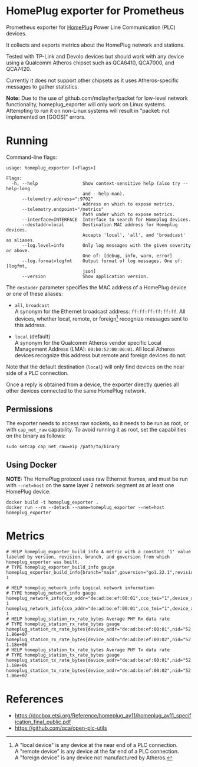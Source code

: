 # HomePlug exporter for Prometheus

Prometheus exporter for [HomePlug](https://en.wikipedia.org/wiki/HomePlug)
Power Line Communication (PLC) devices.

It collects and exports metrics about the HomePlug network and stations.

Tested with TP-Link and Devolo devices but should work with any device using a
Qualcomm Atheros chipset such as QCA6410, QCA7000, and QCA7420.

Currently it does not support other chipsets as it uses Atheros-specific
messages to gather statistics.

**Note:** Due to the use of github.com/mdlayher/packet for low-level network
functionality, homeplug_exporter will only work on Linux systems. Attempting to
run it on non-Linux systems will result in "packet: not implemented on [GOOS]"
errors.

# Running

Command-line flags:

```
usage: homeplug_exporter [<flags>]

Flags:
  -h, --help                 Show context-sensitive help (also try --help-long
                             and --help-man).
      --telemetry.address=":9702"
                             Address on which to expose metrics.
      --telemetry.endpoint="/metrics"
                             Path under which to expose metrics.
      --interface=INTERFACE  Interface to search for Homeplug devices.
      --destaddr=local       Destination MAC address for Homeplug devices.
                             Accepts 'local', 'all', and 'broadcast' as aliases.
      --log.level=info       Only log messages with the given severity or above.
                             One of: [debug, info, warn, error]
      --log.format=logfmt    Output format of log messages. One of: [logfmt,
                             json]
      --version              Show application version.
```

The `destaddr` parameter specifies the MAC address of a HomePlug device or one
of these aliases:

 * `all`, `broadcast`  
    A synonym for the Ethernet broadcast address: `ff:ff:ff:ff:ff:ff`.
    All devices, whether local, remote, or foreign[^1] recognize messages sent to
    this address.

 * `local` (default)  
    A synonym for the Qualcomm Atheros vendor specific Local Management Address
    (LMA): `00:b0:52:00:00:01`.  All local Atheros devices recognize this
    address but remote and foreign devices do not.

Note that the default destination (`local`) will only find devices on the near
side of a PLC connection.

Once a reply is obtained from a device, the exporter directly queries all other
devices connected to the same HomePlug network.

[^1]: A "local device" is any device at the near end of a PLC connection.  
  A "remote device" is any device at the far end of a PLC connection.  
  A "foreign device" is any device not manufactured by Atheros.

## Permissions

The exporter needs to access raw sockets, so it needs to be run as root, or
with `cap_net_raw` capability. To avoid running it as root, set the
capabilities on the binary as follows:

```
sudo setcap cap_net_raw=eip /path/to/binary
```

## Using Docker

**NOTE:** The HomePlug protocol uses raw Ethernet frames, and must be run with `--net=host`
on the same layer 2 network segment as at least one HomePlug device.

```
docker build -t homeplug_exporter .
docker run --rm --detach --name=homeplug_exporter --net=host homeplug_exporter
```

# Metrics

```
# HELP homeplug_exporter_build_info A metric with a constant '1' value labeled by version, revision, branch, and goversion from which homeplug_exporter was built.
# TYPE homeplug_exporter_build_info gauge
homeplug_exporter_build_info{branch="main",goversion="go1.22.1",revision="",version="0.4.0"} 1

# HELP homeplug_network_info Logical network information
# TYPE homeplug_network_info gauge
homeplug_network_info{cco_addr="de:ad:be:ef:00:01",cco_tei="1",device_addr="de:ad:be:ef:00:01",nid="52:de:ad:be:ef:00:01",role="CCO",snid="6",tei="1"} 1
homeplug_network_info{cco_addr="de:ad:be:ef:00:01",cco_tei="1",device_addr="de:ad:be:ef:00:02",nid="52:de:ad:be:ef:00:01",role="STA",snid="6",tei="2"} 1
# HELP homeplug_station_rx_rate_bytes Average PHY Rx data rate
# TYPE homeplug_station_rx_rate_bytes gauge
homeplug_station_rx_rate_bytes{device_addr="de:ad:be:ef:00:01",nid="52:de:ad:be:ef:00:01",peer_addr="de:ad:be:ef:00:02"} 1.86e+07
homeplug_station_rx_rate_bytes{device_addr="de:ad:be:ef:00:02",nid="52:de:ad:be:ef:00:01",peer_addr="de:ad:be:ef:00:01"} 1.18e+06
# HELP homeplug_station_tx_rate_bytes Average PHY Tx data rate
# TYPE homeplug_station_tx_rate_bytes gauge
homeplug_station_tx_rate_bytes{device_addr="de:ad:be:ef:00:01",nid="52:de:ad:be:ef:00:01",peer_addr="de:ad:be:ef:00:02"} 1.18e+06
homeplug_station_tx_rate_bytes{device_addr="de:ad:be:ef:00:02",nid="52:de:ad:be:ef:00:01",peer_addr="de:ad:be:ef:00:01"} 1.86e+07
```

# References

- https://docbox.etsi.org/Reference/homeplug_av11/homeplug_av11_specification_final_public.pdf
- https://github.com/qca/open-plc-utils
